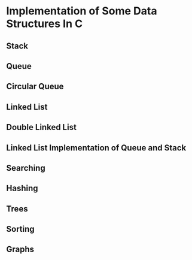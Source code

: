 # Implementation of Some Data Structures In C

## Stack
## Queue 
## Circular Queue 
## Linked List 
## Double Linked List
## Linked List Implementation of Queue and Stack
## Searching
## Hashing
## Trees 
## Sorting 
## Graphs 
